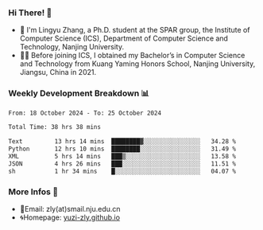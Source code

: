### Hi There! 👋 
- 🐳 I'm Lingyu Zhang, a Ph.D. student at the SPAR group, the Institute of Computer Science (ICS), Department of Computer Science and Technology, Nanjing University.
- 🧑‍🎓 Before joining ICS, I obtained my Bachelor’s in Computer Science and Technology from Kuang Yaming Honors School, Nanjing University, Jiangsu, China in 2021.

### Weekly Development Breakdown :bar_chart:

<!--START_SECTION:waka-->

```txt
From: 18 October 2024 - To: 25 October 2024

Total Time: 38 hrs 38 mins

Text         13 hrs 14 mins  ████████▓░░░░░░░░░░░░░░░░   34.28 %
Python       12 hrs 10 mins  ████████░░░░░░░░░░░░░░░░░   31.49 %
XML          5 hrs 14 mins   ███▒░░░░░░░░░░░░░░░░░░░░░   13.58 %
JSON         4 hrs 26 mins   ███░░░░░░░░░░░░░░░░░░░░░░   11.51 %
sh           1 hr 34 mins    █░░░░░░░░░░░░░░░░░░░░░░░░   04.07 %
```

<!--END_SECTION:waka-->

<!--
### Github Contributions :octocat:

![](https://raw.githubusercontent.com/yuzi-zly/yuzi-zly/output/github-contribution-grid-snake.svg)              
-->

### More Infos 📖

- 📧Email: zly(at)smail.nju.edu.cn
- 🌀Homepage: [yuzi-zly.github.io](https://yuzi-zly.github.io/)
